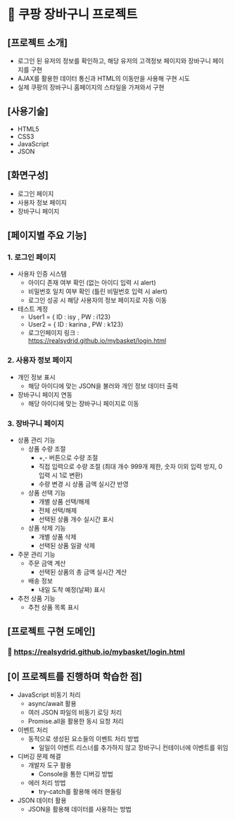 # 🛒 쿠팡 장바구니 프로젝트


## [프로젝트 소개]


- 로그인 된 유저의 정보를 확인하고, 해당 유저의 고객정보 페이지와 장바구니 페이지를 구현  
- AJAX를 활용한 데이터 통신과 HTML의 이동만을 사용해 구현 시도  
- 실제 쿠팡의 장바구니 홈페이지의 스타일을 가져와서 구현  


## [사용기술]


- HTML5  
- CSS3  
- JavaScript  
- JSON  


## [화면구성]


- 로그인 페이지  
- 사용자 정보 페이지  
- 장바구니 페이지  


## [페이지별 주요 기능]


### 1. 로그인 페이지  



- 사용자 인증 시스템  
    - 아이디 존재 여부 확인 (없는 아이디 입력 시 alert)  
    - 비밀번호 일치 여부 확인 (틀린 비밀번호 입력 시 alert)  
    - 로그인 성공 시 해당 사용자의 정보 페이지로 자동 이동  
- 테스트 계정  
    - User1 = { ID : isy , PW : i123}  
    - User2 = { ID : karina , PW : k123}
    - 로그인페이지 링크 :  
    <https://realsydrid.github.io/mybasket/login.html>  


### 2. 사용자 정보 페이지


- 개인 정보 표시  
    - 해당 아이디에 맞는 JSON을 불러와 개인 정보 데이터 출력  
- 장바구니 페이지 연동  
    - 해당 아이디에 맞는 장바구니 페이지로 이동  


### 3. 장바구니 페이지


- 상품 관리 기능  
    - 상품 수량 조절  
        - +,- 버튼으로 수량 조절  
        - 직접 입력으로 수량 조절 (최대 개수 999개 제한, 숫자 이외 입력 방지, 0 입력 시 1로 변환)  
        - 수량 변경 시 상품 금액 실시간 반영  
    - 상품 선택 기능  
        - 개별 상품 선택/해제  
        - 전체 선택/해제  
        - 선택된 상품 개수 실시간 표시  
    - 상품 삭제 기능  
        - 개별 상품 삭제  
        - 선택된 상품 일괄 삭제  
- 주문 관리 기능  
    - 주문 금액 계산  
        - 선택된 상품의 총 금액 실시간 계산  
    - 배송 정보  
        - 내일 도착 예정(날짜) 표시  
- 추천 상품 기능  
    - 추천 상품 목록 표시  


## [프로젝트 구현 도메인]


### 🔗 https://realsydrid.github.io/mybasket/login.html



## [이 프로젝트를 진행하며 학습한 점]


- JavaScript 비동기 처리  
    - async/await 활용  
    - 여러 JSON 파일의 비동기 로딩 처리  
    - Promise.all을 활용한 동시 요청 처리  
- 이벤트 처리  
    - 동적으로 생성된 요소들의 이벤트 처리 방법  
        - 일일이 이벤트 리스너를 추가하지 않고 장바구니 컨테이너에 이벤트를 위임  
- 디버깅 문제 해결  
    - 개발자 도구 활용  
        - Console을 통한 디버깅 방법  
    - 에러 처리 방법  
        - try-catch를 활용해 에러 핸들링  
- JSON 데이터 활용  
    - JSON을 활용해 데이터를 사용하는 방법  